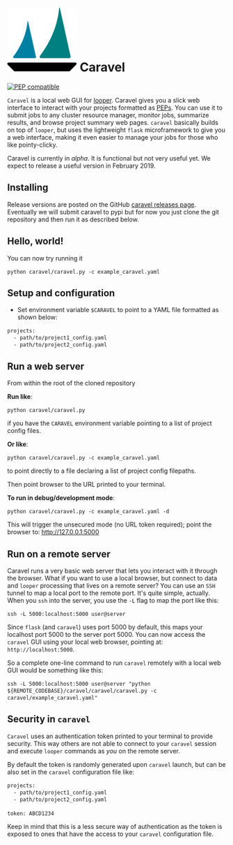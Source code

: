 [logo]: img/logo_caravel.svg

# ![logo][logo] Caravel


[![PEP compatible](http://pepkit.github.io/img/PEP-compatible-green.svg)](http://pepkit.github.io)


`Caravel` is a local web GUI for [looper](https://looper.readthedocs.io/). Caravel gives you a slick web interface to interact with your projects formatted as [PEPs](http://pepkit.github.io). You can use it to submit jobs to any cluster resource manager, monitor jobs, summarize results, and browse project summary web pages. `caravel` basically builds on top of `looper`, but uses the lightweight `flask` microframework to give you a web interface, making it even easier to manage your jobs for those who like pointy-clicky.

Caravel is currently in *alpha*. It is functional but not very useful yet. We expect to release a useful version in February 2019.

## Installing

Release versions are posted on the GitHub [caravel releases page](https://github.com/databio/caravel/releases).  Eventually we will submit caravel to pypi but for now you just clone the git repository and then run it as described below.

<!-- You can install the latest release directly from GitHub using pip:

```
pip install --user https://github.com/pepkit/caravel/zipball/master
```

Update `caravel` with:

```
pip install --user --upgrade https://github.com/pepkit/caravel/zipball/master
```

To put the ``caravel`` executable in your ``$PATH``, add the following line to your ``.bashrc`` or ``.profile``:

```
export PATH=~/.local/bin:$PATH
```
 -->
## Hello, world!

You can now try running it 

```
python caravel/caravel.py -c example_caravel.yaml
```

## Setup and configuration

* Set environment variable `$CARAVEL` to point to a YAML file formatted as shown below:

```
projects:
  - path/to/project1_config.yaml
  - path/to/project2_config.yaml
```

## Run a web server

From within the root of the cloned repository

**Run like**:

```
python caravel/caravel.py
```
if you have the `CARAVEL` environment variable pointing to a list of project config files.

**Or like**:

```
python caravel/caravel.py -c example_caravel.yaml
```
to point directly to a file declaring a list of project config filepaths.

Then point browser to the URL printed to your terminal.


**To run in debug/development mode**: 
```
python caravel/caravel.py -c example_caravel.yaml -d
```
This will trigger the unsecured mode (no URL token required); point the browser to: http://127.0.0.1:5000

## Run on a remote server

Caravel runs a very basic web server that lets you interact with it through the browser. What if you want to use a local browser, but connect to data and `looper` processing that lives on a remote server? You can use an `SSH` tunnel to map a local port to the remote port. It's quite simple, actually. When you `ssh` into the server, you use the `-L` flag to map the port like this:

```
ssh -L 5000:localhost:5000 user@server
```

Since `flask` (and `caravel`) uses port 5000 by default, this maps your localhost port 5000 to the server port 5000. You can now access the `caravel` GUI using your local web browser, pointing at: `http://localhost:5000`.

So a complete one-line command to run `caravel` remotely with a local web GUI would be something like this:

```
ssh -L 5000:localhost:5000 user@server "python ${REMOTE_CODEBASE}/caravel/caravel/caravel.py -c caravel/example_caravel.yaml"
```

## Security in `caravel`

`Caravel` uses an authentication token printed to your terminal to provide security. This way others are not able to connect to your `caravel` session and execute `looper` commands as _you_ on the remote server. 

By default the token is randomly generated upon `caravel` launch, but can be also set in the `caravel` configuration file like:

```
projects:
  - path/to/project1_config.yaml
  - path/to/project2_config.yaml

token: ABCD1234
```

Keep in mind that this is a less secure way of authentication as the token is exposed to ones that have the access to your `caravel` configuration file.
